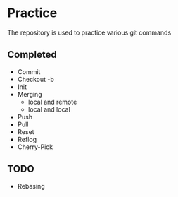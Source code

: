 # Practice

The repository is used to practice various git commands 

## Completed
* Commit
* Checkout -b
* Init
* Merging 
    * local and remote
    * local and local
* Push
* Pull
* Reset
* Reflog
* Cherry-Pick

## TODO
* Rebasing

